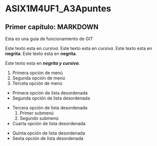 # ASIX1M4UF1_A3Apuntes

## Primer capítulo: MARKDOWN

Esta es una guia de funcionamiento de GIT

Este texto esta en *cursiva*.
Este texto esta en _cursiva_.
Este texto esta en **negrita**.
Este texto esta en __negrita__.

Este texto esta en **_negrita y cursiva_**.

1. Primera opción de menú
2. Segunda opción de menú
3. Terceta opción de menú

* Primera opción de lista desordenada
* Segunda opción de lista desordenada
- Tercera opción de lista desordenada
    1. Primer submenú
    2. Segundo submenú
- Cuarta opción de lista desordenada
+ Quinta opción de lista desordenada
+ Sexta opción de lista desordenada
